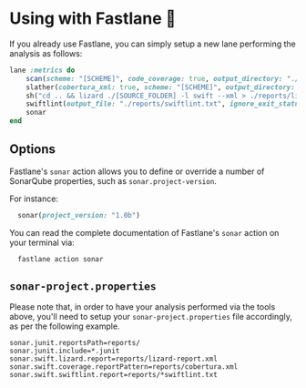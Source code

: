 # Using with Fastlane 🚀

If you already use Fastlane, you can simply setup a new lane performing the analysis as follows:

```ruby
lane :metrics do
    scan(scheme: "[SCHEME]", code_coverage: true, output_directory: "./reports")
    slather(cobertura_xml: true, scheme: "[SCHEME]", output_directory: "./reports", proj: "./[PROJECT].xcodeproj")
    sh("cd .. && lizard ./[SOURCE_FOLDER] -l swift --xml > ./reports/lizard-report.xml")
    swiftlint(output_file: "./reports/swiftlint.txt", ignore_exit_status: true)
    sonar
end

```

## Options

Fastlane's `sonar` action allows you to define or override a number of SonarQube properties, such as `sonar.project-version`.

For instance:

```ruby
  sonar(project_version: "1.0b")
```

You can read the complete documentation of Fastlane's `sonar` action on your terminal via:

```bash
  fastlane action sonar
```

## `sonar-project.properties`

Please note that, in order to have your analysis performed via the tools above, you'll need to setup your `sonar-project.properties` file accordingly, as per the following example.

```
sonar.junit.reportsPath=reports/
sonar.junit.include=*.junit
sonar.swift.lizard.report=reports/lizard-report.xml
sonar.swift.coverage.reportPattern=reports/cobertura.xml
sonar.swift.swiftlint.report=reports/*swiftlint.txt
```
